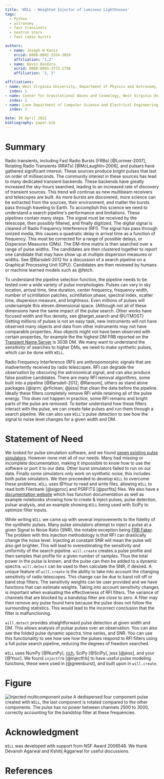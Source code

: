 ```yaml
---
title: 'WILL - Weighted Injector of Luminous Lighthouses'
tags:
  - Python
  - astronomy
  - fast transients
  - neutron stars
  - fast radio bursts

authors:
  - name: Joseph W Kania
    orcid: 0000-0002-3354-3859
    affiliation: "1,2"
  - name: Kevin Bandura
    ocrid: 0000-0003-3772-2798
    affiliation: "2, 3"

affiliations:
- name: West Virginia University, Department of Physics and Astronomy, P. O. Box 6315, Morgantown 26506, WV, USA
  index: 1
- name: Center for Gravitational Waves and Cosmology, West Virginia University, Chestnut Ridge Research Building, Morgantown 26506, WV, USA
  index: 2
- name: Lane Department of Computer Science and Electrical Engineering, 1220 Evansdale Drive, PO Box 6109, Morgantown, WV 26506, USA
  index: 3

date: 30 April 2022
bibliography: paper.bib
---
```

 
# Summary
Radio transients, including Fast Radio Bursts (FRBs) [@Lorimer-2007], Rotating Radio Transients (RRATs) [@McLaughlin-2006], and pulsars have gathered
significant interest. These sources produce bright pulses that last on order of milliseconds. The community interest in these sources has lead to
many dedicated transient backends. These backends have greatly increased the sky-hours searched, leading to 
an increased rate of discovery of transient sources. This trend will continue as new multibeam receivers and telescopes are built. As more bursts
are discovered, more science can be extracted from the sources, their environment, and matter the bursts pass through traveling to Earth. To accomplish
this science we need to understand a search pipeline's performance and limitations. These pipelines contain many steps. The signal must be received
by the telescope, then possibly filtered, and finally digitized. The digital signal is cleaned of Radio Frequency Interference (RFI). The signal has
pass through ionized media, this causes a quadratic delay in arrival time as a function of frequency. This must be corrected for a range of possible delays, or 
Dispersion Measures (DMs). The DM-time matrix is then searched over a range of pulse widths. The candidates are then clustered together to report
one candidate that may have show up at multiple dispersion measures or widths. See @Barsdell-2012 for a discussion of a search pipeline
on a Graphical Processing Unit (GPU). Candidates are then reviewed by humans or machine learned models such as @fetch.
 
To understand the pipeline selection function, the pipeline needs to be tested over a wide variety of pulse morphologies.
Pulses can vary in sky location, arrival time, time duration, center frequency, frequency width, number of scintillation patches, scintillation phase, spectral index, scatter
time,  dispersion measure, and brightness. Even millions of pulses will undersample this eleven dimensional space. (Although not all of these dimensions have the
same impact of the pulse search. Other works have focused width and flux density, see @target_search and @UTMOST)
Getting millions of pulses is not an easy task, new instruments will not have observed many objects and
data from other instruments may not have comparable properties. Also objects might not have been observed with certain properties, for example the
the highest DM FRB reported on the [Transient Name Server](https://www.wis-tns.org/) is 3038 DM. We many want to understand the sensitivity of searches to
higher DMs, we need to make synthetic pulses, which can be done with `WILL`.

Radio Frequency Interference (RFI) are anthropomorphic signals that are inadvertently received by radio telescopes. RFI can
degrade the observation by obscuring the astronomical signal, and can also produce false positive candidates. There are many RFI removal
algorithms, some built into a pipeline [@Barsdell-2012; @Ransom], others as stand alone packages [@iqrm; @rficlean; @jess] that
clean the data before the pipeline. Ideally these filters completely remove RFI while retaining all of the pulse energy. This does not
happen in practice, some RFI remains and bright parts of the pulse are removed. To better understand how these filters interact with
the pulse, we can create fake pulses and run them through a search pipeline. We can also use `WILL`'s pulse detection to see how
the signal to noise level changes for a given width and DM.

# Statement of Need
We looked for pulse simulation software, and we found [seven existing pulse simulators](https://github.com/josephwkania/will#single-pulses).
However none met all of our needs. Many had missing or incomplete documentation, making it impossible to know how to use the software or port it to our
data. Other burst simulators failed to run on our data. Finally some simulators only work on synthetic noise, this includes both
pulse simulators. We then proceeded to develop `WILL` to overcome these problems. `WILL` uses @Your to read and write files, allowing
`WILL` to read both Filerbank [@sigproc] and PSRFITS [@psrfits] files. We also have a [documentation website](https://josephwkania.github.io/will/) 
which has function
documentation as well as example notebooks showing how to create & inject pulses, pulse detection, pulsar analysis, and an example showing `WILL`
being used with SciPy to optimize filter inputs.
 
While writing `WILL` we came up with several improvements to the fidelity of the synthetic pulses. Many pulse simulators attempt
to inject a pulse at a given Signal to Noise Ratio (SNR), the notable exception being [FRB Faker](https://gitlab.com/houben.ljm/frb-faker).
The problem with this injection methodology is that RFI can drastically change the noise level. Injecting at constant SNR will mean the
pulse will also get brighter. This will lead to overestimating the sensitivity and uniformity of the search pipeline. `will.create` creates a pulse
profile and then samples that profile for a given number of samples. Thus the total power in the pulse is known, and the pulse can then be added
to a dynamic spectra. `will.detect` can  be used to then calculate the SNR, if desired.
A unique feature of `will.create` is the ability to take into account the changing sensitivity of radio telescopes. This change can be
due to band roll off or band stop filters. The sensitivity weights can be user provided and we have functions that can estimate weights.
Taking into account sensitivity changes is important when evaluating the effectiveness of RFI filters. The variance of channels that are
blocked by a bandstop filter are close to zero. A filter may then remove any pulse found here because the pulse does not follow the surrounding
statistics. This would lead to the incorrect conclusion that the filter is malfunctioning.
 
`will.detect` provides straightforward pulse detection at given width and DM. This allows analysis of pulsar pulses over an observation.
You can also see the folded pulse dynamic spectra, time series, and SNR. You can use this functionality to see how see how the pulses
respond to RFI filters using a full pulse search pipeline, reducing the degrees of freedom searched.

`WILL` uses NumPy [@NumPy], [rich](https://github.com/Textualize/rich), SciPy [@SciPy], jess [@jess], and your [@Your].
We found `injectfrb` [@injectfrb] to have useful pulse modeling functions, these were used in [@greenburst], and built
upon in `will.create`.  

# Figure

![Injected multicomponent pulse
](https://github.com/josephwkania/will/blob/master/examples/Multi-Component_Pulse.png?raw=true)
A dedispersed four component pulse created with `WILL`, the last component is rotated compared to the other components. 
The pulse has no power between channels 2500 to 3000, correctly accounting for the bandstop filter at these frequencies.


# Acknowledgment
`WILL` was developed with support from NSF Award 2006548. We thank Devansh Agarwal and Kshitij Aggarwal for useful discussions.

# References